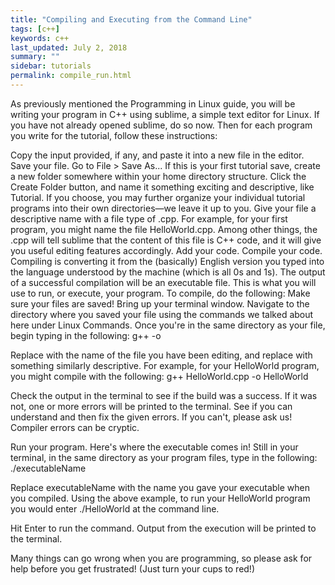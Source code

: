 ```yaml
---
title: "Compiling and Executing from the Command Line"
tags: [c++]
keywords: c++
last_updated: July 2, 2018
summary: ""
sidebar: tutorials
permalink: compile_run.html
---
```


As previously mentioned the Programming in Linux guide, you will be writing your program in C++ using sublime, a simple text editor for Linux. If you have not already opened sublime, do so now. Then for each program you write for the tutorial, follow these instructions:

Copy the input provided, if any, and paste it into a new file in the editor.
Save your file.
Go to File > Save As...
If this is your first tutorial save, create a new folder somewhere within your home directory structure. Click the Create Folder button, and name it something exciting and descriptive, like Tutorial. If you choose, you may further organize your individual tutorial programs into their own directories—we leave it up to you.
Give your file a descriptive name with a file type of .cpp. For example, for your first program, you might name the file HelloWorld.cpp. Among other things, the .cpp will tell sublime that the content of this file is C++ code, and it will give you useful editing features accordingly.
Add your code.
Compile your code.
Compiling is converting it from the (basically) English version you typed into the language understood by the machine (which is all 0s and 1s).
The output of a successful compilation will be an executable file. This is what you will use to run, or execute, your program.
To compile, do the following:
Make sure your files are saved!
Bring up your terminal window.
Navigate to the directory where you saved your file using the commands we talked about here under Linux Commands.
Once you're in the same directory as your file, begin typing in the following:
g++ <filename> -o <executableName>

Replace <filename> with the name of the file you have been editing, and replace <executableName> with something similarly descriptive. For example, for your HelloWorld program, you might compile with the following:
g++ HelloWorld.cpp -o HelloWorld

Check the output in the terminal to see if the build was a success. If it was not, one or more errors will be printed to the terminal. See if you can understand and then fix the given errors. If you can't, please ask us! Compiler errors can be cryptic.

Run your program.
Here's where the executable comes in! Still in your terminal, in the same directory as your program files, type in the following:
./executableName

Replace executableName with the name you gave your executable when you compiled. Using the above example, to run your HelloWorld program you would enter ./HelloWorld at the command line.

Hit Enter to run the command.
Output from the execution will be printed to the terminal.

Many things can go wrong when you are programming, so please ask for help before you get frustrated! (Just turn your cups to red!)